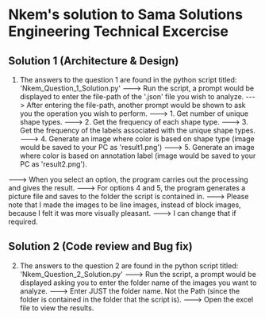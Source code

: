 # Nkem's solution to Sama Solutions Engineering Technical Excercise


## Solution 1 (Architecture & Design)

1) The answers to the question 1 are found in the python script titled: 'Nkem_Question_1_Solution.py'
---> Run the script, a prompt would be displayed to enter the file-path of the '.json' file you wish to analyze.
---> After entering the file-path, another prompt would be shown to ask you the operation you wish to perform.
--->   1. Get number of unique shape types.
--->   2. Get the frequency of each shape type.
--->   3. Get the frequency of the labels associated with the unique shape types.
--->   4. Generate an image where color is based on shape type (image would be saved to your PC as 'result1.png')
--->   5. Generate an image where color is based on annotation label (image would be saved to your PC as 'result2.png').

---> When you select an option, the program carries out the processing and gives the result. 
---> For options 4 and 5, the program generates a picture file and saves to the folder the script is contained in. 
---> Please note that I made the images to be line images, instead of block images, because I felt it was more visually pleasant.
---> I can change that if required.


## Solution 2 (Code review and Bug fix)

2) The answers to the question 2 are found in the python script titled: 'Nkem_Question_2_Solution.py'
---> Run the script, a prompt would be displayed asking you to enter the folder name of the images you want to analyze.
---> Enter JUST the folder name. Not the Path (since the folder is contained in the folder that the script is).
---> Open the excel file to view the results. 

